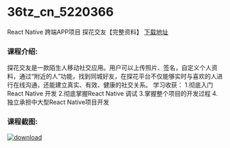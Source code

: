# 36tz_cn_5220366
React Native 跨端APP项目 探花交友【完整资料】
[下载地址](http://www.36tz.cn/article/5220366 "下载地址")
### 课程介绍:
探花交友是一款陌生人移动社交应用。用户可以上传照片、签名，自定义个人资料，通过“附近的人”功能，找到同城好友，在探花平台不仅能够实时与喜欢的人进行在线沟通，还能建立真实、有效、健康的社交关系。
学习收获：
1.彻底入门React Native 开发
2.彻底掌握React Native 调试
3.掌握整个项目的开发过程 4.独立承担中大型React Native项目开发

### 课程截图:
[![download](http://36tz.cn/muke_img/2020_12_1-28.png "下载地址")](http://www.36tz.cn "下载地址")
